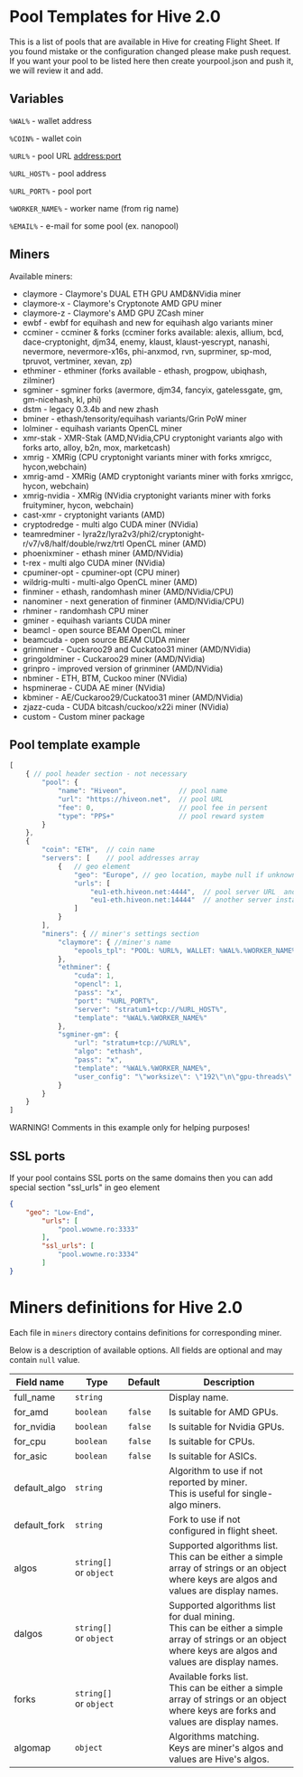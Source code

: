 # Pool Templates for Hive 2.0

This is a list of pools that are available in Hive for creating Flight Sheet.
If you found mistake or the configuration changed please make push request.
If you want your pool to be listed here then create yourpool.json and push it, we will review it and add.


## Variables
`%WAL%` - wallet address

`%COIN%` - wallet coin

`%URL%` - pool URL <address:port>

`%URL_HOST%` - pool address

`%URL_PORT%` - pool port

`%WORKER_NAME%` - worker name (from rig name)

`%EMAIL%` - e-mail for some pool (ex. nanopool)

## Miners
Available miners:
- claymore - Claymore's DUAL ETH GPU AMD&NVidia miner
- claymore-x - Claymore's Cryptonote AMD GPU miner
- claymore-z - Claymore's AMD GPU ZCash miner
- ewbf - ewbf for equihash and new for equihash algo variants miner
- ccminer - ccminer & forks (ccminer forks available: alexis, allium, bcd, dace-cryptonight, djm34, enemy, klaust, klaust-yescrypt, nanashi, nevermore, nevermore-x16s, phi-anxmod, rvn, suprminer, sp-mod, tpruvot, vertminer, xevan, zp)
- ethminer - ethminer (forks available - ethash, progpow, ubiqhash, zilminer)
- sgminer - sgminer forks (avermore, djm34, fancyix, gatelessgate, gm, gm-nicehash, kl, phi)
- dstm - legacy 0.3.4b and new zhash
- bminer - ethash/tensority/equihash variants/Grin PoW miner 
- lolminer - equihash variants OpenCL miner
- xmr-stak - XMR-Stak (AMD,NVidia,CPU cryptonight variants algo with forks arto, alloy, b2n, mox, marketcash)
- xmrig - XMRig (CPU cryptonight variants miner with forks xmrigcc, hycon,webchain)
- xmrig-amd - XMRig (AMD cryptonight variants miner with forks xmrigcc, hycon, webchain)
- xmrig-nvidia - XMRig (NVidia cryptonight variants miner  with forks fruityminer, hycon, webchain)
- cast-xmr - cryptonight variants (AMD)
- cryptodredge - multi algo CUDA miner (NVidia)
- teamredminer - lyra2z/lyra2v3/phi2/cryptonight-r/v7/v8/half/double/rwz/trtl OpenCL miner (AMD)
- phoenixminer - ethash miner (AMD/NVidia)
- t-rex - multi algo CUDA miner (NVidia)
- cpuminer-opt - cpuminer-opt (CPU miner)
- wildrig-multi - multi-algo OpenCL miner (AMD)
- finminer - ethash, randomhash miner (AMD/NVidia/CPU)
- nanominer - next generation of finminer (AMD/NVidia/CPU)
- rhminer - randomhash CPU miner
- gminer - equihash variants CUDA miner
- beamcl - open source BEAM OpenCL miner
- beamcuda - open source BEAM CUDA miner
- grinminer - Cuckaroo29 and Cuckatoo31 miner (AMD/NVidia)
- gringoldminer - Cuckaroo29 miner (AMD/NVidia)
- grinpro - improved version of grinminer (AMD/NVidia)
- nbminer - ETH, BTM, Cuckoo miner (NVidia)
- hspminerae - CUDA AE miner (NVidia)
- kbminer - AE/Cuckaroo29/Cuckatoo31 miner (AMD/NVidia)
- zjazz-cuda - CUDA bitcash/cuckoo/x22i miner (NVidia)
- custom - Custom miner package



## Pool template example
```javascript
[
    { // pool header section - not necessary
        "pool": {
            "name": "Hiveon",             // pool name
            "url": "https://hiveon.net",  // pool URL
            "fee": 0,                     // pool fee in persent
            "type": "PPS+"                // pool reward system
        }
    },
    {
        "coin": "ETH",  // coin name
        "servers": [    // pool addresses array
            {   // geo element
                "geo": "Europe", // geo location, maybe null if unknown or in some cases you can indicate port difficulty
                "urls": [
                    "eu1-eth.hiveon.net:4444",  // pool server URL  and port
                    "eu1-eth.hiveon.net:14444"  // another server instance
                ]
            }
        ],
        "miners": { // miner's settings section
            "claymore": { //miner's name
                "epools_tpl": "POOL: %URL%, WALLET: %WAL%.%WORKER_NAME%, PSW: x" //miner's settings
            },
            "ethminer": {
                "cuda": 1,
                "opencl": 1,
                "pass": "x",
                "port": "%URL_PORT%",
                "server": "stratum1+tcp://%URL_HOST%",
                "template": "%WAL%.%WORKER_NAME%"
            },
            "sgminer-gm": {
                "url": "stratum+tcp://%URL%",
                "algo": "ethash",
                "pass": "x",
                "template": "%WAL%.%WORKER_NAME%",
                "user_config": "\"worksize\": \"192\"\n\"gpu-threads\": \"1\"\n\"xintensity\": \"1024\""
            }
        }
    }
]
```

WARNING!
Comments in this example only for helping purposes!

## SSL ports
If your pool contains SSL ports on the same domains then you can add special section "ssl_urls" in geo element
```json
{
    "geo": "Low-End",
        "urls": [
            "pool.wowne.ro:3333"
        ],
        "ssl_urls": [
            "pool.wowne.ro:3334"
        ]
}
```

# Miners definitions for Hive 2.0

Each file in `miners` directory contains definitions for corresponding miner.

Below is a description of available options.
All fields are optional and may contain `null` value.

Field name | Type | Default | Description
--- | ---| --- | ---
full_name | `string` |  | Display name.
for_amd | `boolean` | `false` | Is suitable for AMD GPUs.
for_nvidia | `boolean` | `false` | Is suitable for Nvidia GPUs.
for_cpu | `boolean` | `false` | Is suitable for CPUs.
for_asic | `boolean` | `false` | Is suitable for ASICs.
default_algo | `string` |  | Algorithm to use if not reported by miner.<br>This is useful for single-algo miners.
default_fork | `string` |  | Fork to use if not configured in flight sheet.
algos | `string[]` or `object` |  | Supported algorithms list.<br>This can be either a simple array of strings or an object where keys are algos and values are display names.
dalgos | `string[]` or `object` |  | Supported algorithms list for dual mining.<br>This can be either a simple array of strings or an object where keys are algos and values are display names.
forks | `string[]` or `object` |  | Available forks list.<br>This can be either a simple array of strings or an object where keys are forks and values are display names.
algomap | `object` |  | Algorithms matching.<br>Keys are miner's algos and values are Hive's algos.

